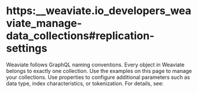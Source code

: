 # https:\_\_weaviate.io_developers_weaviate_manage-data_collections#replication-settings

Weaviate follows GraphQL naming conventions. Every object in Weaviate belongs to exactly one collection. Use the examples on this page to manage your collections. Use properties to configure additional parameters such as data type, index characteristics, or tokenization. For details, see:
